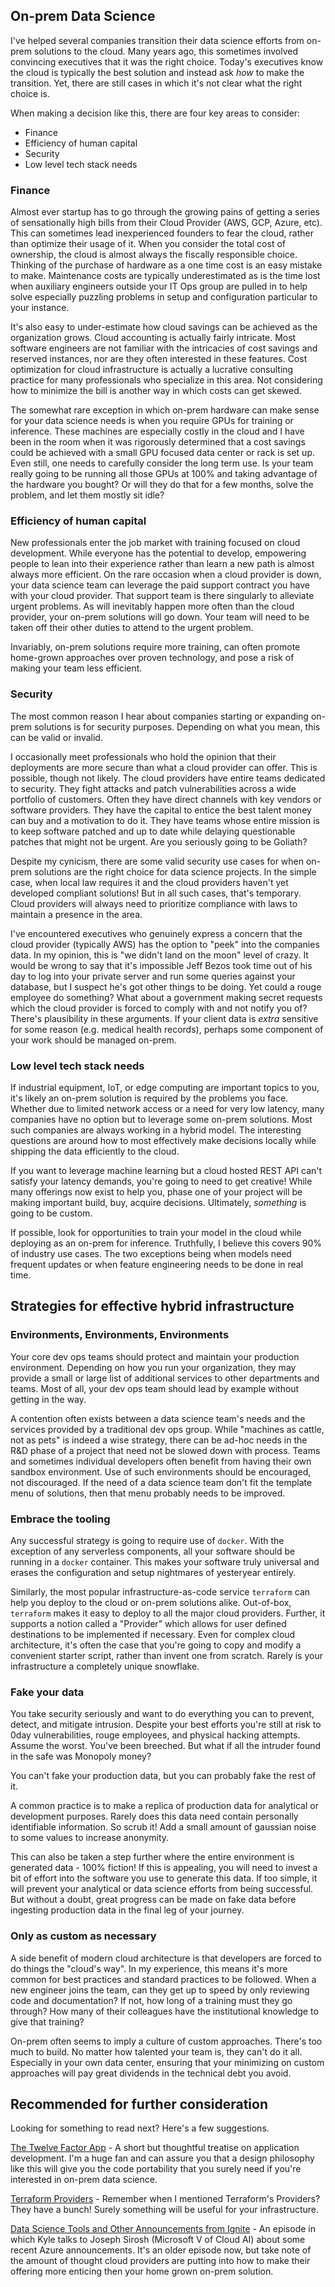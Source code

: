 ## On-prem Data Science

I've helped several companies transition their data science efforts from on-prem solutions to the cloud.  Many years ago, this sometimes involved convincing executives that it was the right choice.  Today's executives know the cloud is typically the best solution and instead ask _how_ to make the transition.  Yet, there are still cases in which it's not clear what the right choice is.

When making a decision like this, there are four key areas to consider:

* Finance
* Efficiency of human capital
* Security
* Low level tech stack needs


### Finance

Almost ever startup has to go through the growing pains of getting a series of sensationally high bills from their Cloud Provider (AWS, GCP, Azure, etc).  This can sometimes lead inexperienced founders to fear the cloud, rather than optimize their usage of it.  When you consider the total cost of ownership, the cloud is almost always the fiscally responsible choice.  Thinking of the purchase of hardware as a one time cost is an easy mistake to make.  Maintenance costs are typically underestimated as is the time lost when auxiliary engineers outside your IT Ops group are pulled in to help solve especially puzzling problems in setup and configuration particular to your instance.

<!-- ![First image](https://s3.amazonaws.com/dataskeptic.com/ds_sm.jpg#right) -->

It's also easy to under-estimate how cloud savings can be achieved as the organization grows.  Cloud accounting is actually fairly intricate.  Most software engineers are not familiar with the intricacies of cost savings and reserved instances, nor are they often interested in these features.  Cost optimization for cloud infrastructure is actually a lucrative consulting practice for many professionals who specialize in this area.  Not considering how to minimize the bill is another way in which costs can get skewed.

The somewhat rare exception in which on-prem hardware can make sense for your data science needs is when you require GPUs for training or inference.  These machines are especially costly in the cloud and I have been in the room when it was rigorously determined that a cost savings could be achieved with a small GPU focused data center or rack is set up.  Even still, one needs to carefully consider the long term use.  Is your team really going to be running all those GPUs at 100% and taking advantage of the hardware you bought?  Or will they do that for a few months, solve the problem, and let them mostly sit idle?


### Efficiency of human capital

New professionals enter the job market with training focused on cloud development.  While everyone has the potential to develop, empowering people to lean into their experience rather than learn a new path is almost always more efficient.  On the rare occasion when a cloud provider is down, your data science team can leverage the paid support contract you have with your cloud provider.  That support team is there singularly to alleviate urgent problems.  As will inevitably happen more often than the cloud provider, your on-prem solutions will go down.  Your team will need to be taken off their other duties to attend to the urgent problem.

Invariably, on-prem solutions require more training, can often promote home-grown approaches over proven technology, and pose a risk of making your team less efficient.


### Security

The most common reason I hear about companies starting or expanding on-prem solutions is for security purposes.  Depending on what you mean, this can be valid or invalid.

I occasionally meet professionals who hold the opinion that their deployments are more secure than what a cloud provider can offer.  This is possible, though not likely.  The cloud providers have entire teams dedicated to security.  They fight attacks and patch vulnerabilities across a wide portfolio of customers.  Often they have direct channels with key vendors or software providers.  They have the capital to entice the best talent money can buy and a motivation to do it.  They have teams whose entire mission is to keep software patched and up to date while delaying questionable patches that might not be urgent.  Are you seriously going to be Goliath?

Despite my cynicism, there are some valid security use cases for when on-prem solutions are the right choice for data science projects.  In the simple case, when local law requires it and the cloud providers haven't yet developed compliant solutions!  But in all such cases, that's temporary.  Cloud providers will always need to prioritize compliance with laws to maintain a presence in the area.

<!-- ![Second image](https://s3.amazonaws.com/dataskeptic.com/ds_sm.jpg#left) -->

I've encountered executives who genuinely express a concern that the cloud provider (typically AWS) has the option to "peek" into the companies data.  In my opinion, this is "we didn't land on the moon" level of crazy.  It would be wrong to say that it's impossible Jeff Bezos took time out of his day to log into your private server and run some queries against your database, but I suspect he's got other things to be doing.  Yet could a rouge employee do something?  What about a government making secret requests which the cloud provider is forced to comply with and not notify you of?  There's plausibility in these arguments.  If your client data is _extra_ sensitive for some reason (e.g. medical health records), perhaps some component of your work should be managed on-prem.


### Low level tech stack needs

If industrial equipment, IoT, or edge computing are important topics to you, it's likely an on-prem solution is required by the problems you face.  Whether due to limited network access or a need for very low latency, many companies have no option but to leverage some on-prem solutions.  Most such companies are always working in a hybrid model.  The interesting questions are around how to most effectively make decisions locally while shipping the data efficiently to the cloud.

If you want to leverage machine learning but a cloud hosted REST API can't satisfy your latency demands, you're going to need to get creative!  While many offerings now exist to help you, phase one of your project will be making important build, buy, acquire decisions.  Ultimately, _something_ is going to be custom.

If possible, look for opportunities to train your model in the cloud while deploying as an on-prem for inference.  Truthfully, I believe this covers 90% of industry use cases.  The two exceptions being when models need frequent updates or when feature engineering needs to be done in real time.


## Strategies for effective hybrid infrastructure


### Environments, Environments, Environments

Your core dev ops teams should protect and maintain your production environment.  Depending on how you run your organization, they may provide a small or large list of additional services to other departments and teams.  Most of all, your dev ops team should lead by example without getting in the way.

A contention often exists between a data science team's needs and the services provided by a traditional dev ops group.  While "machines as cattle, not as pets" is indeed a wise strategy, there can be ad-hoc needs in the R&D phase of a project that need not be slowed down with process.  Teams and sometimes individual developers often benefit from having their own sandbox environment.  Use of such environments should be encouraged, not discouraged.  If the need of a data science team don't fit the template menu of solutions, then that menu probably needs to be improved.


### Embrace the tooling

Any successful strategy is going to require use of `docker`.  With the exception of any serverless components, all your software should be running in a `docker` container.  This makes your software truly universal and erases the configuration and setup nightmares of yesteryear entirely.

Similarly, the most popular infrastructure-as-code service `terraform` can help you deploy to the cloud or on-prem solutions alike.  Out-of-box, `terraform` makes it easy to deploy to all the major cloud providers.  Further, it supports a notion called a "Provider" which allows for user defined destinations to be implemented if necessary.  Even for complex cloud architecture, it's often the case that you're going to copy and modify a convenient starter script, rather than invent one from scratch.  Rarely is your infrastructure a completely unique snowflake.


### Fake your data

You take security seriously and want to do everything you can to prevent, detect, and mitigate intrusion.  Despite your best efforts you're still at risk to 0day vulnerabilities, rouge employees, and physical hacking attempts.  Assume the worst.  You've been breeched.  But what if all the intruder found in the safe was Monopoly money?

You can't fake your production data, but you can probably fake the rest of it.

A common practice is to make a replica of production data for analytical or development purposes.  Rarely does this data need contain personally identifiable information.  So scrub it!  Add a small amount of gaussian noise to some values to increase anonymity.

<!-- ![Third image](https://s3.amazonaws.com/dataskeptic.com/ds_sm.jpg#right) -->

This can also be taken a step further where the entire environment is generated data - 100% fiction!  If this is appealing, you will need to invest a bit of effort into the software you use to generate this data.  If too simple, it will prevent your analytical or data science efforts from being successful.  But without a doubt, great progress can be made on fake data before ingesting production data in the final leg of your journey.


### Only as custom as necessary

A side benefit of modern cloud architecture is that developers are forced to do things the "cloud's way".  In my experience, this means it's more common for best practices and standard practices to be followed.  When a new engineer joins the team, can they get up to speed by only reviewing code and documentation?  If not, how long of a training must they go through?  How many of their colleagues have the institutional knowledge to give that training?

On-prem often seems to imply a culture of custom approaches.  There's too much to build.  No matter how talented your team is, they can't do it all.  Especially in your own data center, ensuring that your minimizing on custom approaches will pay great dividends in the technical debt you avoid.



## Recommended for further consideration

Looking for something to read next?  Here's a few suggestions.

[The Twelve Factor App](https://12factor.net/) - A short but thoughtful treatise on application development.  I'm a huge fan and can assure you that a design philosophy like this will give you the code portability that you surely need if you're interested in on-prem data science.

[Terraform Providers](https://registry.terraform.io/browse/providers) - Remember when I mentioned Terraform's Providers?  They have a bunch!  Surely something will be useful for your infrastructure.

[Data Science Tools and Other Announcements from Ignite](https://dataskeptic.com/blog/episodes/2017/data-science-tools-and-other-announcements-from-ignite) - An episode in which Kyle talks to Joseph Sirosh (Microsoft V of Cloud AI) about some recent Azure announcements.  It's an older episode now, but take note of the amount of thought cloud providers are putting into how to make their offering more enticing then your home grown on-prem solution.



